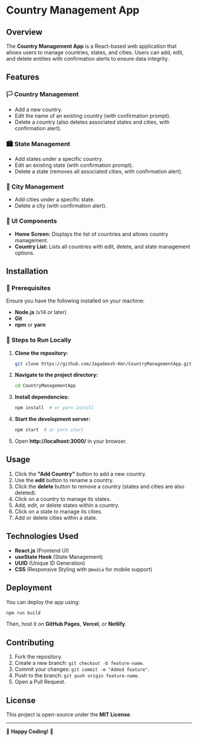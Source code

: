 # Country Management App

## Overview
The **Country Management App** is a React-based web application that allows users to manage countries, states, and cities. Users can add, edit, and delete entities with confirmation alerts to ensure data integrity.

## Features
### 🏳️ Country Management
- Add a new country.
- Edit the name of an existing country (with confirmation prompt).
- Delete a country (also deletes associated states and cities, with confirmation alert).

### 🏙️ State Management
- Add states under a specific country.
- Edit an existing state (with confirmation prompt).
- Delete a state (removes all associated cities, with confirmation alert).

### 🏡 City Management
- Add cities under a specific state.
- Delete a city (with confirmation alert).

### 📌 UI Components
- **Home Screen:** Displays the list of countries and allows country management.
- **Country List:** Lists all countries with edit, delete, and state management options.

## Installation
### 📌 Prerequisites
Ensure you have the following installed on your machine:
- **Node.js** (v14 or later)
- **Git**
- **npm** or **yarn**

### 🚀 Steps to Run Locally
1. **Clone the repository:**
   ```sh
   git clone https://github.com/Jagadeesh-Kmr/CountryManagementApp.git
   ```
2. **Navigate to the project directory:**
   ```sh
   cd CountryManagementApp
   ```
3. **Install dependencies:**
   ```sh
   npm install  # or yarn install
   ```
4. **Start the development server:**
   ```sh
   npm start  # or yarn start
   ```
5. Open **http://localhost:3000/** in your browser.

## Usage
1. Click the **"Add Country"** button to add a new country.
2. Use the **edit** button to rename a country.
3. Click the **delete** button to remove a country (states and cities are also deleted).
4. Click on a country to manage its states.
5. Add, edit, or delete states within a country.
6. Click on a state to manage its cities.
7. Add or delete cities within a state.

## Technologies Used
- **React.js** (Frontend UI)
- **useState Hook** (State Management)
- **UUID** (Unique ID Generation)
- **CSS** (Responsive Styling with `@media` for mobile support)

## Deployment
You can deploy the app using:
```sh
npm run build
```
Then, host it on **GitHub Pages**, **Vercel**, or **Netlify**.

## Contributing
1. Fork the repository.
2. Create a new branch: `git checkout -b feature-name`.
3. Commit your changes: `git commit -m "Added feature"`.
4. Push to the branch: `git push origin feature-name`.
5. Open a Pull Request.

## License
This project is open-source under the **MIT License**.

---
🎯 **Happy Coding!** 🎯

